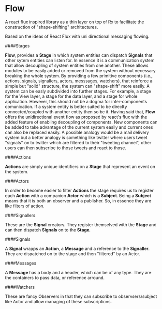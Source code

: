 # Flow
A react flux inspired library as a thin layer on top of Rx to facilitate the construction of "shape-shifting" architectures.

Based on the ideas of React Flux with uni directional messaging flowing. 

####Stages

**Flow**, provides a **Stage** in which system entities can dispatch **Signals** that other sytem entities can listen for. In essence it is a communication system that allow decoupling of system entities from one another. These allows modules to be easily added or removed from the system without necessary breaking the whole system. By providing a few primitive components (i.e., actions, signals, signallers, actors, messsages, watchers), that reinforce a simple but "solid" structure, the system can "shape-shift" more easily. A system can be easly subdivided into further stages. For example, a stage for the View layer, a stage for the data layer, and a stage for whole application. However, this should not be a dogma for inter-components comunication. If a system entity is better suited to be direclty connected/coupled with another entity then so be it. Having said that, **Flow** offers the unidirectional event flow as proposed by react's flux with the added feature of enabling decoupling of components. New components can be added to take advantage of the current system easily and current ones can also be replaced easily. A possible analogy would be a mail delivery system but a better analogy is something like twitter where users tweet "signals" on to twitter which are filtered to their "tweeting channel", other users can then subscribe to those tweets and react to those. 


####Actions

**Actions** are simply unique identifiers on a **Stage** that represent an event on the system. 

####Actors

In order to become easier to filter **Actions** the stage requires us to register each **Action** with a companion **Actor** which is a **Subject**. Being a **Subject** means that it is both an observer and a publisher. So, in essence they are like filters of action.

####Signallers

These are the **Signal** creators. They register themselved with the **Stage** and can then dispatch **Signals** on to the **Stage**.

####Signals

A **Signal** wrapps an **Action**, a **Message** and a reference to the **Signaller**. They are dispatched on to the stage and then "filtered" by an Actor.

####Messages

A **Message** has a body and a header, which can be of any type. They are the containers to pass data, or reference arround.

####Watchers

These are fancy Observers in that they can subscribe to observsers/subject like Actor and allow managing of these subscriptions.


